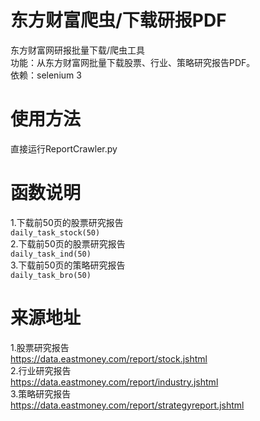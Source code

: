 # 东方财富爬虫/下载研报PDF<br>
东方财富网研报批量下载/爬虫工具<br>
功能：从东方财富网批量下载股票、行业、策略研究报告PDF。<br>
依赖：selenium 3<br>

# 使用方法<br>
直接运行ReportCrawler.py<br>

# 函数说明<br>
1.下载前50页的股票研究报告<br>
`daily_task_stock(50)`<br>
2.下载前50页的股票研究报告<br>
`daily_task_ind(50)`<br>
3.下载前50页的策略研究报告<br>
`daily_task_bro(50)`<br>

# 来源地址<br>
1.股票研究报告<br>
https://data.eastmoney.com/report/stock.jshtml<br>
2.行业研究报告<br>
https://data.eastmoney.com/report/industry.jshtml<br>
3.策略研究报告<br>
https://data.eastmoney.com/report/strategyreport.jshtml<br>

